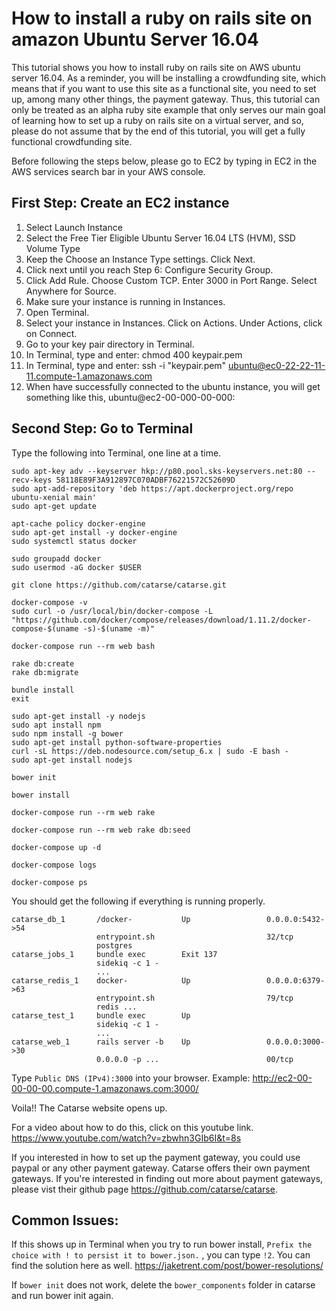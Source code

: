 # How to install a ruby on rails site on amazon Ubuntu Server 16.04

This tutorial shows you how to install ruby on rails site on AWS ubuntu server 16.04. As a reminder, you will be installing a crowdfunding site, which means that if you want to use this site as a functional site, you need to set up, among many other things, the payment gateway. Thus, this tutorial can only be treated as an alpha ruby site example that only serves our main goal of learning how to set up a ruby on rails site on a virtual server, and so, please do not assume that by the end of this tutorial, you will get a fully functional crowdfunding site. 

Before following the steps below, please go to EC2 by typing in EC2 in the AWS services search bar in your AWS console.

## First Step: Create an EC2 instance

1. Select Launch Instance
2. Select the Free Tier Eligible Ubuntu Server 16.04 LTS (HVM), SSD Volume Type
3. Keep the Choose an Instance Type settings. Click Next.
4. Click next until you reach Step 6: Configure Security Group.
5. Click Add Rule. Choose Custom TCP. Enter 3000 in Port Range. Select Anywhere for Source.
6. Make sure your instance is running in Instances.
7. Open Terminal.
8. Select your instance in Instances. Click on Actions. Under Actions, click on Connect.
9. Go to your key pair directory in Terminal.
10. In Terminal, type and enter: chmod 400 keypair.pem
11. In Terminal, type and enter: ssh -i "keypair.pem" ubuntu@ec0-22-22-11-11.compute-1.amazonaws.com
12. When have successfully connected to the ubuntu instance, you will get something like this, ubuntu@ec2-00-000-00-000:

## Second Step: Go to Terminal

Type the following into Terminal, one line at a time.

```unix
sudo apt-key adv --keyserver hkp://p80.pool.sks-keyservers.net:80 --recv-keys 58118E89F3A912897C070ADBF76221572C52609D
sudo apt-add-repository 'deb https://apt.dockerproject.org/repo ubuntu-xenial main'
sudo apt-get update

apt-cache policy docker-engine
sudo apt-get install -y docker-engine
sudo systemctl status docker

sudo groupadd docker
sudo usermod -aG docker $USER

git clone https://github.com/catarse/catarse.git

docker-compose -v
sudo curl -o /usr/local/bin/docker-compose -L "https://github.com/docker/compose/releases/download/1.11.2/docker-compose-$(uname -s)-$(uname -m)"

docker-compose run --rm web bash

rake db:create
rake db:migrate

bundle install
exit

sudo apt-get install -y nodejs
sudo apt install npm
sudo npm install -g bower
sudo apt-get install python-software-properties
curl -sL https://deb.nodesource.com/setup_6.x | sudo -E bash -
sudo apt-get install nodejs

bower init

bower install

docker-compose run --rm web rake

docker-compose run --rm web rake db:seed

docker-compose up -d

docker-compose logs

docker-compose ps
```

You should get the following if everything is running properly.
```
catarse_db_1       /docker-           Up                 0.0.0.0:5432->54 
                   entrypoint.sh                         32/tcp           
                   postgres                                               
catarse_jobs_1     bundle exec        Exit 137                            
                   sidekiq -c 1 -                                         
                   ...                                                    
catarse_redis_1    docker-            Up                 0.0.0.0:6379->63 
                   entrypoint.sh                         79/tcp           
                   redis ...                                              
catarse_test_1     bundle exec        Up                                  
                   sidekiq -c 1 -                                         
                   ...                                                    
catarse_web_1      rails server -b    Up                 0.0.0.0:3000->30 
                   0.0.0.0 -p ...                        00/tcp   
```
Type ```Public DNS (IPv4):3000``` into your browser. Example: http://ec2-00-00-00-00.compute-1.amazonaws.com:3000/

Voila!! The Catarse website opens up.

For a video about how to do this, click on this youtube link. https://www.youtube.com/watch?v=zbwhn3GIb6I&t=8s

If you interested in how to set up the payment gateway, you could use paypal or any other payment gateway. Catarse offers their own payment gateways. If you're interested in finding out more about payment gateways, please vist their github page https://github.com/catarse/catarse.  

## Common Issues:

If this shows up in Terminal when you try to run bower install,
```Prefix the choice with ! to persist it to bower.json.```
, you can type ```!2```.
You can find the solution here as well. https://jaketrent.com/post/bower-resolutions/

If ```bower init``` does not work, delete the ```bower_components``` folder in catarse and run bower init again.





